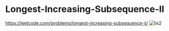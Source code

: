 # Longest-Increasing-Subsequence-II
https://leetcode.com/problems/longest-increasing-subsequence-ii/
![lis2](https://user-images.githubusercontent.com/28766618/225794263-5cd5f2c9-8a44-4e73-9e9e-eee02656d263.png)
